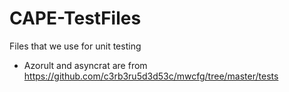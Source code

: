 # CAPE-TestFiles
Files that we use for unit testing

* Azorult and asyncrat are from https://github.com/c3rb3ru5d3d53c/mwcfg/tree/master/tests
